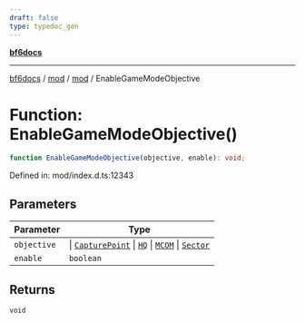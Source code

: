 ```yaml
---
draft: false
type: typedoc_gen
---
```


[**bf6docs**](../../../_index.md)

***

[bf6docs](../../../_index.md) / [mod](../../_index.md) / [mod](../_index.md) / EnableGameModeObjective

# Function: EnableGameModeObjective()

```ts
function EnableGameModeObjective(objective, enable): void;
```

Defined in: mod/index.d.ts:12343

## Parameters

| Parameter | Type |
| ------ | ------ |
| `objective` | \| [`CapturePoint`](../CapturePoint/_index.md) \| [`HQ`](../HQ/_index.md) \| [`MCOM`](../MCOM/_index.md) \| [`Sector`](../Sector/_index.md) |
| `enable` | `boolean` |

## Returns

`void`
